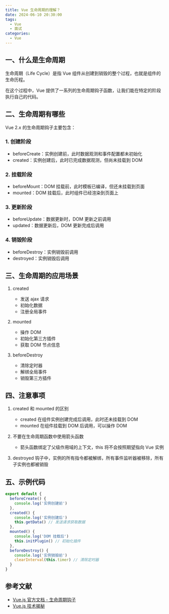 ```yaml
---
title: Vue 生命周期的理解？
date: 2024-06-10 20:30:00
tags:
  - Vue
  - 面试
categories:
  - Vue
---
```


## 一、什么是生命周期

生命周期（Life Cycle）是指 Vue 组件从创建到销毁的整个过程，也就是组件的生命历程。

在这个过程中，Vue 提供了一系列的生命周期钩子函数，让我们能在特定的阶段执行自己的代码。

## 二、生命周期有哪些

Vue 2.x 的生命周期钩子主要包含：

### 1. 创建阶段
- beforeCreate：实例创建前，此时数据观测和事件配置都未初始化
- created：实例创建后，此时已完成数据观测，但尚未挂载到 DOM

### 2. 挂载阶段
- beforeMount：DOM 挂载前，此时模板已编译，但还未挂载到页面
- mounted：DOM 挂载后，此时组件已经渲染到页面上

### 3. 更新阶段
- beforeUpdate：数据更新时，DOM 更新之前调用
- updated：数据更新后，DOM 更新完成后调用

### 4. 销毁阶段
- beforeDestroy：实例销毁前调用
- destroyed：实例销毁后调用

## 三、生命周期的应用场景

1. created
   - 发送 ajax 请求
   - 初始化数据
   - 注册全局事件

2. mounted
   - 操作 DOM
   - 初始化第三方插件
   - 获取 DOM 节点信息

3. beforeDestroy
   - 清除定时器
   - 解绑全局事件
   - 销毁第三方插件

## 四、注意事项

1. created 和 mounted 的区别
   - created 在组件实例创建完成后调用，此时还未挂载到 DOM
   - mounted 在组件挂载到 DOM 后调用，可以操作 DOM

2. 不要在生命周期函数中使用箭头函数
   - 箭头函数绑定了父级作用域的上下文，this 将不会按照期望指向 Vue 实例

3. destroyed 钩子中，实例的所有指令都被解绑，所有事件监听器被移除，所有子实例也都被销毁

## 五、示例代码

```js
export default {
  beforeCreate() {
    console.log('实例创建前')
  },
  created() {
    console.log('实例创建后')
    this.getData() // 发送请求获取数据
  },
  mounted() {
    console.log('DOM 挂载后')
    this.initPlugin() // 初始化插件
  },
  beforeDestroy() {
    console.log('实例销毁前')
    clearInterval(this.timer) // 清除定时器
  }
}
```

## 参考文献

- [Vue.js 官方文档 - 生命周期钩子](https://cn.vuejs.org/v2/guide/instance.html#生命周期图示)
- [Vue.js 技术揭秘](https://ustbhuangyi.github.io/vue-analysis/v2/components/lifecycle.html) 